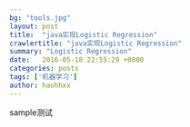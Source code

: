 ```yaml
---
bg: "tools.jpg"
layout: post
title:  "java实现Logistic Regression"
crawlertitle: "java实现Logistic Regression"
summary: "Logistic Regression"
date:   2016-05-18 22:55:29 +0800
categories: posts
tags: ['机器学习']
author: haohhxx
---
```


sample测试
